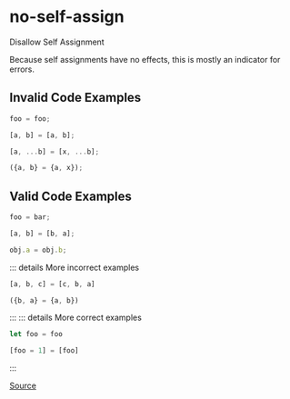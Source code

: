 <!--
 generated docs file, do not edit by hand, see xtask/docgen 
-->
# no-self-assign

Disallow Self Assignment

Because self assignments have no effects, this is mostly an indicator for errors.

## Invalid Code Examples

```js
foo = foo;
```

```js
[a, b] = [a, b];
```

```js
[a, ...b] = [x, ...b];
```

```js
({a, b} = {a, x});
```

## Valid Code Examples

```js
foo = bar;
```

```js
[a, b] = [b, a];
```

```js
obj.a = obj.b;
```


::: details More incorrect examples

```js
[a, b, c] = [c, b, a]
```

```js
({b, a} = {a, b})
```
:::
::: details More correct examples

```js
let foo = foo
```

```js
[foo = 1] = [foo]
```
:::

[Source](https://github.com/rslint/rslint/tree/master/crates/rslint_core/src/groups/errors/no_self_assign.rs)